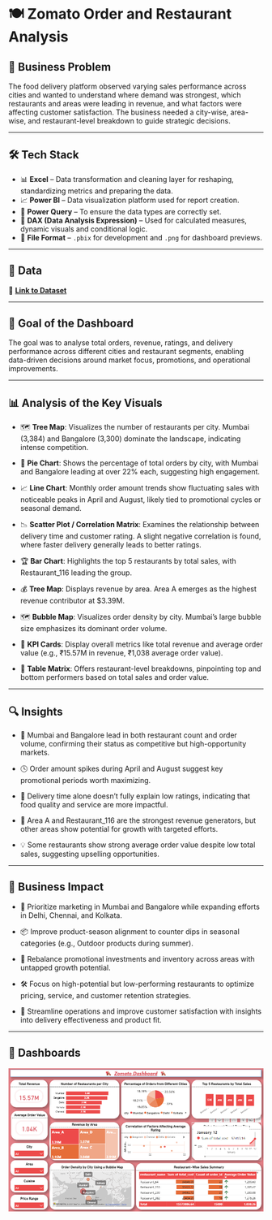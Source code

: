 # 🍽️ Zomato Order and Restaurant Analysis

## 🧠 Business Problem

The food delivery platform observed varying sales performance across cities and wanted to understand where demand was strongest, which restaurants and areas were leading in revenue, and what factors were affecting customer satisfaction. The business needed a city-wise, area-wise, and restaurant-level breakdown to guide strategic decisions.

---

## 🛠️ Tech Stack

- 📊 **Excel** – Data transformation and cleaning layer for reshaping, standardizing metrics and preparing the data.  
- 📈 **Power BI** – Data visualization platform used for report creation.  
- 🧹 **Power Query** – To ensure the data types are correctly set.  
- 🔢 **DAX (Data Analysis Expression)** – Used for calculated measures, dynamic visuals and conditional logic.  
- 💾 **File Format** – `.pbix` for development and `.png` for dashboard previews.  

---

## 📂 Data

📎 **[Link to Dataset](https://github.com/aruna-sundar/Zomato-Order-and-Restaurant-Analysis/blob/main/zomato%20restaurants%20and%20orders.xlsx)**

---

## 🎯 Goal of the Dashboard

The goal was to analyse total orders, revenue, ratings, and delivery performance across different cities and restaurant segments, enabling data-driven decisions around market focus, promotions, and operational improvements.

---

## 📊 Analysis of the Key Visuals

- 🗺️ **Tree Map**: Visualizes the number of restaurants per city. Mumbai (3,384) and Bangalore (3,300) dominate the landscape, indicating intense competition.

- 🥧 **Pie Chart**: Shows the percentage of total orders by city, with Mumbai and Bangalore leading at over 22% each, suggesting high engagement.

- 📈 **Line Chart**: Monthly order amount trends show fluctuating sales with noticeable peaks in April and August, likely tied to promotional cycles or seasonal demand.

- 📉 **Scatter Plot / Correlation Matrix**: Examines the relationship between delivery time and customer rating. A slight negative correlation is found, where faster delivery generally leads to better ratings.

- 🏆 **Bar Chart**: Highlights the top 5 restaurants by total sales, with Restaurant_116 leading the group.

- 💰 **Tree Map**: Displays revenue by area. Area A emerges as the highest revenue contributor at $3.39M.

- 🗺️ **Bubble Map**: Visualizes order density by city. Mumbai’s large bubble size emphasizes its dominant order volume.

- 🔢 **KPI Cards**: Display overall metrics like total revenue and average order value (e.g., ₹15.57M in revenue, ₹1,038 average order value).

- 🧾 **Table Matrix**: Offers restaurant-level breakdowns, pinpointing top and bottom performers based on total sales and order value.

---

## 🔍 Insights

- 📌 Mumbai and Bangalore lead in both restaurant count and order volume, confirming their status as competitive but high-opportunity markets.

- 🕓 Order amount spikes during April and August suggest key promotional periods worth maximizing.

- 🚚 Delivery time alone doesn’t fully explain low ratings, indicating that food quality and service are more impactful.

- 💼 Area A and Restaurant_116 are the strongest revenue generators, but other areas show potential for growth with targeted efforts.

- 💡 Some restaurants show strong average order value despite low total sales, suggesting upselling opportunities.

---

## 💼 Business Impact

- 🎯 Prioritize marketing in Mumbai and Bangalore while expanding efforts in Delhi, Chennai, and Kolkata.

- 📦 Improve product-season alignment to counter dips in seasonal categories (e.g., Outdoor products during summer).

- 🧭 Rebalance promotional investments and inventory across areas with untapped growth potential.

- 🛠️ Focus on high-potential but low-performing restaurants to optimize pricing, service, and customer retention strategies.

- 🚀 Streamline operations and improve customer satisfaction with insights into delivery effectiveness and product fit.

---

## 📸 Dashboards
![image alt](https://github.com/aruna-sundar/Zomato-Order-and-Restaurant-Analysis/blob/0a5aa2d2f74236813ffa5a4f855890f27cbeb0c1/Zomato%20Dashboard.png)

